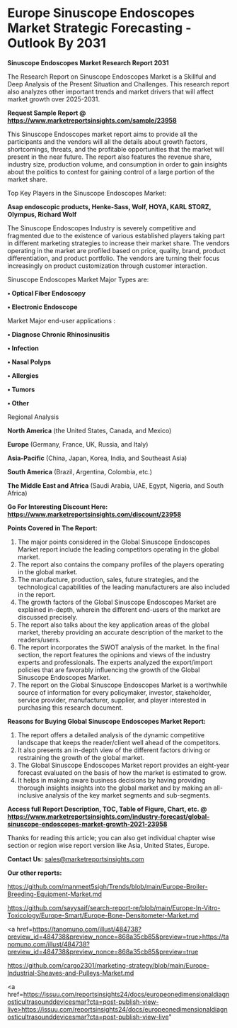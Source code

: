 # Europe Sinuscope Endoscopes Market Strategic Forecasting - Outlook By 2031

<strong>Sinuscope Endoscopes Market Research Report 2031</strong>

The Research Report on Sinuscope Endoscopes Market is a Skillful and Deep Analysis of the Present Situation and Challenges. This research report also analyzes other important trends and market drivers that will affect market growth over 2025-2031.

<strong>Request Sample Report @ <a href=https://www.marketreportsinsights.com/sample/23958>https://www.marketreportsinsights.com/sample/23958</a></strong>

This Sinuscope Endoscopes market report aims to provide all the participants and the vendors will all the details about growth factors, shortcomings, threats, and the profitable opportunities that the market will present in the near future. The report also features the revenue share, industry size, production volume, and consumption in order to gain insights about the politics to contest for gaining control of a large portion of the market share.

Top Key Players in the Sinuscope Endoscopes Market:

<strong>Asap endoscopic products, Henke-Sass, Wolf, HOYA, KARL STORZ, Olympus, Richard Wolf</strong>

The Sinuscope Endoscopes Industry is severely competitive and fragmented due to the existence of various established players taking part in different marketing strategies to increase their market share. The vendors operating in the market are profiled based on price, quality, brand, product differentiation, and product portfolio. The vendors are turning their focus increasingly on product customization through customer interaction.

Sinuscope Endoscopes Market Major Types are:

<strong>• Optical Fiber Endoscopy

• Electronic Endoscope</strong>

Market Major end-user applications :

<strong>• Diagnose Chronic Rhinosinusitis

• Infection

• Nasal Polyps

• Allergies

• Tumors

• Other</strong>

Regional Analysis

</u><strong><b>North America</b></strong> (the United States, Canada, and Mexico)

<strong><b>Europe </b></strong>(Germany, France, UK, Russia, and Italy)

<strong><b>Asia-Pacific</b></strong> (China, Japan, Korea, India, and Southeast Asia)

<strong><b>South America</b></strong> (Brazil, Argentina, Colombia, etc.)

<strong><b>The Middle East and Africa</b></strong> (Saudi Arabia, UAE, Egypt, Nigeria, and South Africa)

<strong>Go For Interesting Discount Here: <a href=https://www.marketreportsinsights.com/discount/23958>https://www.marketreportsinsights.com/discount/23958</a></strong>

<strong>Points Covered in The Report:</strong>
<ol>
  <li>The major points considered in the Global Sinuscope Endoscopes Market report include the leading competitors operating in the global market.</li>
  <li>The report also contains the company profiles of the players operating in the global market.</li>
  <li>The manufacture, production, sales, future strategies, and the technological capabilities of the leading manufacturers are also included in the report.</li>
  <li>The growth factors of the Global Sinuscope Endoscopes Market are explained in-depth, wherein the different end-users of the market are discussed precisely.</li>
  <li>The report also talks about the key application areas of the global market, thereby providing an accurate description of the market to the readers/users.</li>
  <li>The report incorporates the SWOT analysis of the market. In the final section, the report features the opinions and views of the industry experts and professionals. The experts analyzed the export/import policies that are favorably influencing the growth of the Global Sinuscope Endoscopes Market.</li>
  <li>The report on the Global Sinuscope Endoscopes Market is a worthwhile source of information for every policymaker, investor, stakeholder, service provider, manufacturer, supplier, and player interested in purchasing this research document.</li>
</ol>
<strong>Reasons for Buying Global Sinuscope Endoscopes Market Report:</strong>

<ol>
  <li>The report offers a detailed analysis of the dynamic competitive landscape that keeps the reader/client well ahead of the competitors.</li>
  <li>It also presents an in-depth view of the different factors driving or restraining the growth of the global market.</li>
  <li>The Global Sinuscope Endoscopes Market report provides an eight-year forecast evaluated on the basis of how the market is estimated to grow.</li>
  <li>It helps in making aware business decisions by having providing thorough insights insights into the global market and by making an all-inclusive analysis of the key market segments and sub-segments.</li>
</ol>
<strong>Access full Report Description, TOC, Table of Figure, Chart, etc. @ <a href=https://www.marketreportsinsights.com/industry-forecast/global-sinuscope-endoscopes-market-growth-2021-23958>https://www.marketreportsinsights.com/industry-forecast/global-sinuscope-endoscopes-market-growth-2021-23958</a></strong>


Thanks for reading this article; you can also get individual chapter wise section or region wise report version like Asia, United States, Europe.

<strong>Contact Us:</strong>
sales@marketreportsinsights.com

<strong>Our other reports:</strong>

<a href=https://github.com/manmeet5sigh/Trends/blob/main/Europe-Broiler-Breeding-Equipment-Market.md>https://github.com/manmeet5sigh/Trends/blob/main/Europe-Broiler-Breeding-Equipment-Market.md</a>

<a href=https://github.com/sayysaif/search-report-re/blob/main/Europe-In-Vitro-Toxicology/Europe-Smart/Europe-Bone-Densitometer-Market.md>https://github.com/sayysaif/search-report-re/blob/main/Europe-In-Vitro-Toxicology/Europe-Smart/Europe-Bone-Densitometer-Market.md</a>

<a href=https://tanomuno.com/illust/484738?preview_id=484738&preview_nonce=868a35cb85&preview=true>https://tanomuno.com/illust/484738?preview_id=484738&preview_nonce=868a35cb85&preview=true</a>

<a href=https://github.com/cargo2301/marketing-strategy/blob/main/Europe-Industrial-Sheaves-and-Pulleys-Market.md>https://github.com/cargo2301/marketing-strategy/blob/main/Europe-Industrial-Sheaves-and-Pulleys-Market.md</a>

<a href=https://issuu.com/reportsinsights24/docs/europeonedimensionaldiagnosticultrasounddevicesmar?cta=post-publish-view-live>https://issuu.com/reportsinsights24/docs/europeonedimensionaldiagnosticultrasounddevicesmar?cta=post-publish-view-live</a>"
